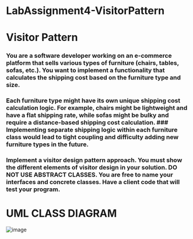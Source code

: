 # LabAssignment4-VisitorPattern

# Visitor Pattern

### You are a software developer working on an e-commerce platform that sells various types of furniture (chairs, tables, sofas, etc.). You want to implement a functionality that calculates the shipping cost based on the furniture type and size.

### Each furniture type might have its own unique shipping cost calculation logic. For example, chairs might be lightweight and have a flat shipping rate, while sofas might be bulky and require a distance-based shipping cost calculation. ### Implementing separate shipping logic within each furniture class would lead to tight coupling and difficulty adding new furniture types in the future.

### Implement a visitor design pattern approach. You must show the different elements of visitor design in your solution.  DO NOT USE ABSTRACT CLASSES. You are free to name your interfaces and concrete classes. Have a client code that will test your program.



# UML CLASS DIAGRAM
![image](https://github.com/user-attachments/assets/34dfbf64-34da-4005-bafb-cf1dad6ff02d)

